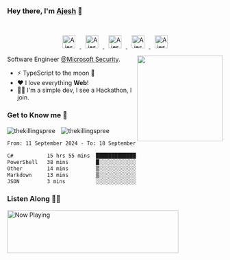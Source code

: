 ### Hey there, I'm **[Ajesh](https://ajesh.dev)** 👋
<br />
<p align="center">
  <a href="https://twitter.com/thekillingspre3">
    <img alt="Ajesh's Twitter" width="30px" style="margin: 0 10px;" src="https://cdn.jsdelivr.net/npm/simple-icons@v3/icons/twitter.svg" />
  </a>
  <a href="https://www.linkedin.com/in/ajeshds/">
    <img alt="Ajesh's LinkdeIn" width="30px" style="margin: 0 10px;" src="https://cdn.jsdelivr.net/npm/simple-icons@v3/icons/linkedin.svg" />
  </a>
  <a href="https://t.me/thekillingspree">
    <img alt="Ajesh's Telegram" width="30px" style="margin: 0 10px;" src="https://cdn.jsdelivr.net/npm/simple-icons@v3/icons/telegram.svg" />
  </a>
  <a href="https://www.instagram.com/thekillingspree/">
    <img alt="Ajesh's Instagram" width="30px" style="margin: 0 10px;" src="https://cdn.jsdelivr.net/npm/simple-icons@v3/icons/instagram.svg" />
  </a>
  <a href="https://www.reddit.com/u/ajeshd17">
    <img alt="Ajesh's Reddit" width="30px" style="margin: 0 10px;" src="https://cdn.jsdelivr.net/npm/simple-icons@v3/icons/reddit.svg" />
  </a>
<p/>
<a href="https://www.youtube.com/watch?v=dQw4w9WgXcQ">
    <img align="right" width="200" height="200" src="https://media.giphy.com/media/o0vwzuFwCGAFO/giphy.gif" />
</a>


Software Engineer [@Microsoft Security](https://github.com/microsoft).


- ⚡ TypeScript to the moon 🚀
- ❤ I love everything **Web**! 
- 🐱‍💻 I'm a simple dev, I see a Hackathon, I join.



### Get to Know me 🌚
<!-- <p align="center" style="margin: 50px 0;">
  <img src="https://devicons.github.io/devicon/devicon.git/icons/javascript/javascript-original.svg" style="margin: 0 10px;" alt="javascript" width="40" height="40"/> 
  <img src="https://devicons.github.io/devicon/devicon.git/icons/python/python-original.svg" style="margin: 0 10px;" alt="python" width="40" height="40"/> 
  <img src="https://devicons.github.io/devicon/devicon.git/icons/java/java-original-wordmark.svg" style="margin: 0 10px;" alt="java" width="40" height="40"/> 
  <img src="https://devicons.github.io/devicon/devicon.git/icons/react/react-original-wordmark.svg" style="margin: 0 10px;" alt="react" width="40" height="40"/> 
  <img src="https://devicons.github.io/devicon/devicon.git/icons/html5/html5-original-wordmark.svg" style="margin: 0 10px;" alt="html5" width="40" height="40"/> 
  <img src="https://devicons.github.io/devicon/devicon.git/icons/css3/css3-original-wordmark.svg" style="margin: 0 10px;" alt="css3" width="40" height="40"/> 
  <img src="https://devicons.github.io/devicon/devicon.git/icons/sass/sass-original.svg" style="margin: 0 10px;" alt="sass" width="40" height="40"/> 
  <img src="https://devicons.github.io/devicon/devicon.git/icons/nodejs/nodejs-original-wordmark.svg" style="margin: 0 10px;" alt="nodejs" width="40" height="40"/> 
  <img src="https://devicons.github.io/devicon/devicon.git/icons/mongodb/mongodb-original-wordmark.svg" style="margin: 0 10px;" alt="mongodb" width="40" height="40"/> 
  <img src="https://devicons.github.io/devicon/devicon.git/icons/android/android-original-wordmark.svg" style="margin: 0 10px;" alt="android" width="40" height="40"/> 
  <img src="https://www.vectorlogo.zone/logos/tensorflow/tensorflow-icon.svg" alt="tensorflow" width="40" height="40"/>
</p> -->

<img align="center" style="margin-right: 10px" src="https://github-readme-stats.vercel.app/api/top-langs/?username=thekillingspree&layout=compact&icon_color=FFC83D&bg_color=151515&text_color=FFFFFF" alt="thekillingspree" />

<img align="center" src="https://github-readme-stats.vercel.app/api?username=thekillingspree&show_icons=true&hide_border=true&include_all_commits=true&count_private=true&icon_color=FFC83D&bg_color=151515&text_color=FFFFFF" alt="thekillingspree" />

<!--START_SECTION:waka-->

```txt
From: 11 September 2024 - To: 18 September 2024

C#           15 hrs 55 mins  ███████████████████████▒░   92.68 %
PowerShell   38 mins         █░░░░░░░░░░░░░░░░░░░░░░░░   03.72 %
Other        14 mins         ▒░░░░░░░░░░░░░░░░░░░░░░░░   01.38 %
Markdown     13 mins         ▒░░░░░░░░░░░░░░░░░░░░░░░░   01.30 %
JSON         3 mins          ░░░░░░░░░░░░░░░░░░░░░░░░░   00.36 %
```

<!--END_SECTION:waka-->

### Listen Along 🎵🎶
<div align="left">
    <a href="https://status.ajesh.dev/now-playing?open">
        <img src="https://status.ajesh.dev/now-playing" width="400" height="100" alt="Now Playing">
    </a>
</div>
